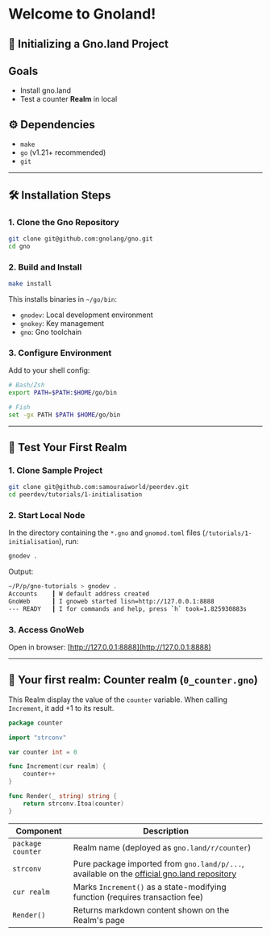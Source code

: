 # Welcome to Gnoland!

## 🚀 Initializing a Gno.land Project

## Goals
- Install gno.land
- Test a counter **Realm** in local

## ⚙️ Dependencies
- `make`
- `go` (v1.21+ recommended)
- `git`

---


## 🛠️ Installation Steps

### 1. Clone the Gno Repository
```bash
git clone git@github.com:gnolang/gno.git
cd gno
```

### 2. Build and Install
```bash
make install
```
This installs binaries in `~/go/bin`:
- `gnodev`: Local development environment
- `gnokey`: Key management
- `gno`: Gno toolchain

### 3. Configure Environment
Add to your shell config:

```bash
# Bash/Zsh
export PATH=$PATH:$HOME/go/bin

# Fish
set -gx PATH $PATH $HOME/go/bin
```

---

## 🧪 Test Your First Realm

### 1. Clone Sample Project
```bash
git clone git@github.com:samouraiworld/peerdev.git
cd peerdev/tutorials/1-initialisation
```

### 2. Start Local Node
In the directory containing the `*.gno` and `gnomod.toml` files (`/tutorials/1-initialisation`), run:
```bash
gnodev .
```

Output:
```bash
~/P/p/gno-tutorials > gnodev .
Accounts    ┃ W default address created 
GnoWeb      ┃ I gnoweb started lisn=http://127.0.0.1:8888
--- READY   ┃ I for commands and help, press `h` took=1.825930883s
```

### 3. Access GnoWeb
Open in browser: [http://127.0.0.1:8888](http://127.0.0.1:8888)

---

## 🧱 Your first realm: Counter realm (`0_counter.gno`)

This Realm display the value of the `counter` variable.
When calling `Increment`, it add +1 to its result.

```go
package counter 

import "strconv"

var counter int = 0

func Increment(cur realm) {
	counter++
}

func Render(_ string) string {
	return strconv.Itoa(counter)
}
```

| Component         | Description                                                                 |
|-------------------|-----------------------------------------------------------------------------|
| `package counter` | Realm name (deployed as `gno.land/r/counter`)                               |
| `strconv`         | Pure package imported from `gno.land/p/...`, available on the [official gno.land repository](https://github.com/gnolang/gno)|
| `cur realm`       | Marks `Increment()` as a state-modifying function (requires transaction fee)|
| `Render()`        | Returns markdown content shown on the Realm's page                          |
